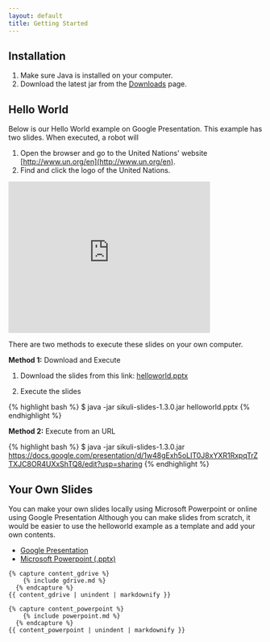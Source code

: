 ```yaml
---
layout: default
title: Getting Started
---
```


## Installation

1. Make sure Java is installed on your computer.
2. Download the latest jar from the [Downloads](/downloads.html) page.


## Hello World

Below is our Hello World example on Google Presentation. This example has two slides. When executed, a robot will
1. Open the browser and go to the United Nations' website [http://www.un.org/en](http://www.un.org/en).
2. Find and click the logo of the United Nations.

<iframe src="https://docs.google.com/presentation/d/1w48gExh5oLIT0J8xYXR1RxpqTrZTXJC8OR4UXxShTQ8/embed?start=false&loop=false&delayms=3000" frameborder="0" width="400" height="300" allowfullscreen="true" mozallowfullscreen="true" webkitallowfullscreen="true">
</iframe>

There are two methods to execute these slides on your own computer.

**Method 1:** Download and Execute

1. Download the slides from this link: [helloworld.pptx](https://docs.google.com/feeds/download/presentations/Export?id=1w48gExh5oLIT0J8xYXR1RxpqTrZTXJC8OR4UXxShTQ8&&exportFormat=pptx)

2. Execute the slides

{% highlight bash %}
$ java -jar sikuli-slides-1.3.0.jar helloworld.pptx 
{% endhighlight %}


**Method 2:** Execute from an URL

{% highlight bash %}
$ java -jar sikuli-slides-1.3.0.jar https://docs.google.com/presentation/d/1w48gExh5oLIT0J8xYXR1RxpqTrZTXJC8OR4UXxShTQ8/edit?usp=sharing
{% endhighlight %}

## Your Own Slides


You can make your own slides locally using Microsoft Powerpoint or online using Google Presentation Although you can make slides from scratch, it would be easier to use the helloworld example as a template and add your own contents.


<ul class="nav nav-tabs" id="myTabs">
  <li class="active"><a href="#gdrive" data-toggle="tab">Google Presentation</a></li>
  <li><a href="#powerpoint" data-toggle="tab">Microsoft Powerpoint (.pptx)</a></li>
</ul>

<div class="tab-content">
  <div class="tab-pane active" id="gdrive">


	{% capture content_gdrive %}
	    {% include gdrive.md %}
	  {% endcapture %}
	{{ content_gdrive | unindent | markdownify }}


	
  </div>
  <div class="tab-pane" id="powerpoint">

	{% capture content_powerpoint %}
	    {% include powerpoint.md %}
	  {% endcapture %}
	{{ content_powerpoint | unindent | markdownify }}


  </div>
</div>

<script>
  $(function () {
    $('#myTab a:last').tab('show');
  })
</script>


